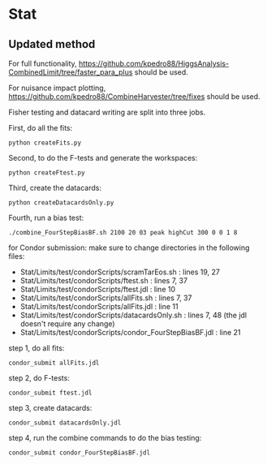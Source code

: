 # Stat

## Updated method

For full functionality, https://github.com/kpedro88/HiggsAnalysis-CombinedLimit/tree/faster_para_plus should be used.

For nuisance impact plotting, https://github.com/kpedro88/CombineHarvester/tree/fixes should be used.

Fisher testing and datacard writing are split into three jobs.

First, do all the fits:
```
python createFits.py
```

Second, to do the F-tests and generate the workspaces:
```
python createFtest.py
```

Third, create the datacards:
```
python createDatacardsOnly.py
```

Fourth, run a bias test:
```
./combine_FourStepBiasBF.sh 2100 20 03 peak highCut 300 0 0 1 8
```

for Condor submission:
make sure to change directories in the following files:
* Stat/Limits/test/condorScripts/scramTarEos.sh : lines 19, 27
* Stat/Limits/test/condorScripts/ftest.sh : lines 7, 37
* Stat/Limits/test/condorScripts/ftest.jdl : line 10 
* Stat/Limits/test/condorScripts/allFits.sh : lines 7, 37
* Stat/Limits/test/condorScripts/allFits.jdl : line 11 
* Stat/Limits/test/condorScripts/datacardsOnly.sh : lines 7, 48 (the jdl doesn't require any change)
* Stat/Limits/test/condorScripts/condor_FourStepBiasBF.jdl : line 21

step 1, do all fits:
```
condor_submit allFits.jdl
```

step 2, do F-tests:
```
condor_submit ftest.jdl
```

step 3, create datacards:
```
condor_submit datacardsOnly.jdl
```

step 4, run the combine commands to do the bias testing:
```
condor_submit condor_FourStepBiasBF.jdl
```
